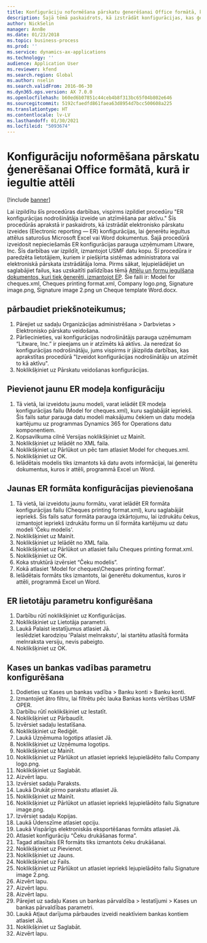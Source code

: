 ```yaml
---
title: Konfigurāciju noformēšana pārskatu ģenerēšanai Office formātā, kurā ir iegultie attēli
description: Šajā tēmā paskaidrots, kā izstrādāt konfigurācijas, kas ģenerē elektronisko pārskatu dokumentus Excel un Word formātos, kas satur ģenerētu iegultus attēlus.
author: NickSelin
manager: AnnBe
ms.date: 01/23/2018
ms.topic: business-process
ms.prod: ''
ms.service: dynamics-ax-applications
ms.technology: ''
audience: Application User
ms.reviewer: kfend
ms.search.region: Global
ms.author: nselin
ms.search.validFrom: 2016-06-30
ms.dyn365.ops.version: AX 7.0.0
ms.openlocfilehash: b60ed6b07851c44ceb4b8f313bc65f04b802e646
ms.sourcegitcommit: 5192cfaedfd861faea63d8954d7bcc500608a225
ms.translationtype: HT
ms.contentlocale: lv-LV
ms.lasthandoff: 01/30/2021
ms.locfileid: "5093674"
---
```

# <a name="design-configurations-to-generate-reports-in-office-format-that-have-embedded-images"></a>Konfigurāciju noformēšana pārskatu ģenerēšanai Office formātā, kurā ir iegultie attēli

[!include [banner](../../includes/banner.md)]

Lai izpildītu šīs procedūras darbības, vispirms izpildiet procedūru "ER konfigurācijas nodrošinātāja izveide un atzīmēšana par aktīvu." Šīs procedūrās aprakstā ir paskaidrots, kā izstrādāt elektronisko pārskatu izveides (Electronic reporting — ER) konfigurācijas, lai ģenerētu iegultus attēlus saturošus Microsoft Excel vai Word dokumentus. Šajā procedūrā izveidosit nepieciešamās ER konfigurācijas parauga uzņēmumam Litware, Inc. Šīs darbības var izpildīt, izmantojot USMF datu kopu. Šī procedūra ir paredzēta lietotājiem, kuriem ir piešķirta sistēmas administratora vai elektroniskā pārskata izstrādātāja loma. Pirms sākat, lejupielādējiet un saglabājiet failus, kas uzskaitīti palīdzības tēmā [Attēlu un formu iegulšana dokumentos, kuri tiek ģenerēti, izmantojot EP](../electronic-reporting-embed-images-shapes.md). Šie faili ir: Model for cheques.xml, Cheques printing format.xml, Company logo.png, Signature image.png, Signature image 2.png un Cheque template Word.docx.

## <a name="verify-prerequisites"></a>pārbaudiet priekšnoteikumus;  
 1. Pārejiet uz sadaļu Organizācijas administrēšana > Darbvietas > Elektronisko pārskatu veidošana.  
 2. Pārliecinieties, vai konfigurācijas nodrošinātājs parauga uzņēmumam “Litware, Inc.” ir pieejams un ir atzīmēts kā aktīvs. Ja neredzat šo konfigurācijas nodrošinātāju, jums vispirms ir jāizpilda darbības, kas aprakstītas procedūrā "Izveidot konfigurācijas nodrošinātāju un atzīmēt to kā aktīvu".   
 3. Noklikšķiniet uz Pārskatu veidošanas konfigurācijas.  
 
## <a name="add-a-new-er-model-configuration"></a>Pievienot jaunu ER modeļa konfigurāciju  
 1. Tā vietā, lai izveidotu jaunu modeli, varat ielādēt ER modeļa konfigurācijas failu (Model for cheques.xml), kuru saglabājāt iepriekš. Šis fails satur parauga datu modeli maksājumu čekiem un datu modeļa kartējumu uz programmas Dynamics 365 for Operations datu komponentiem.   
 2. Kopsavilkuma cilnē Versijas noklikšķiniet uz Mainīt.   
 3. Noklikšķiniet uz Ielādēt no XML faila.  
 4. Noklikšķiniet uz Pārlūkot un pēc tam atlasiet Model for cheques.xml.   
 5. Noklikšķiniet uz OK.  
 6. Ielādētais modelis tiks izmantots kā datu avots informācijai, lai ģenerētu dokumentus, kuros ir attēli, programmā Excel un Word.  

## <a name="add-a-new-er-format-configuration"></a>Jaunas ER formāta konfigurācijas pievienošana  
 1. Tā vietā, lai izveidotu jaunu formātu, varat ielādēt ER formāta konfigurācijas failu (Cheques printing format.xml), kuru saglabājāt iepriekš. Šis fails satur formāta parauga izkārtojumu, lai izdrukātu čekus, izmantojot iepriekš izdrukātu formu un šī formāta kartējumu uz datu modeli 'Čeku modelis'.   
 2. Noklikšķiniet uz Mainīt.  
 3. Noklikšķiniet uz Ielādēt no XML faila.  
 4. Noklikšķiniet uz Pārlūkot un atlasiet failu Cheques printing format.xml.   
 5. Noklikšķiniet uz OK.  
 6. Koka struktūrā izvērsiet “Čeku modelis”.  
 7. Kokā atlasiet 'Model for cheques\Cheques printing format'.  
 8. Ielādētais formāts tiks izmantots, lai ģenerētu dokumentus, kuros ir attēli, programmā Excel un Word.   

## <a name="configure-er-user-parameters"></a>ER lietotāju parametru konfigurēšana  
 1. Darbību rūtī noklikšķiniet uz Konfigurācijas.  
 2. Noklikšķiniet uz Lietotāja parametri.  
 3. Laukā Palaist iestatījumus atlasiet Jā.  
  Ieslēdziet karodziņu 'Palaist melnrakstu', lai startētu atlasītā formāta melnraksta versiju, nevis pabeigto.  
 4. Noklikšķiniet uz OK.  

## <a name="configure-cash--bank-management-parameters"></a>Kases un bankas vadības parametru konfigurēšana  
 1. Dodieties uz Kases un bankas vadība > Banku konti > Banku konti.  
 2. Izmantojiet ātro filtru, lai filtrētu pēc lauka Bankas konts vērtības USMF OPER.  
 3. Darbību rūtī noklikšķiniet uz Iestatīt.  
 4. Noklikšķiniet uz Pārbaudīt.  
 5. Izvērsiet sadaļu Iestatīšana.  
 6. Noklikšķiniet uz Rediģēt.  
 7. Laukā Uzņēmuma logotips atlasiet Jā.  
 8. Noklikšķiniet uz Uzņēmuma logotips.  
 9. Noklikšķiniet uz Mainīt.  
 10. Noklikšķiniet uz Pārlūkot un atlasiet iepriekš lejupielādēto failu Company logo.png.   
 11. Noklikšķiniet uz Saglabāt.  
 12. Aizvērt lapu.  
 13. Izvērsiet sadaļu Paraksts.  
 14. Laukā Drukāt pirmo parakstu atlasiet Jā.  
 15. Noklikšķiniet uz Mainīt.  
 16. Noklikšķiniet uz Pārlūkot un atlasiet iepriekš lejupielādēto failu Signature image.png.   
 17. Izvērsiet sadaļu Kopijas.  
 18. Laukā Ūdenszīme atlasiet opciju.  
 19. Laukā Vispārīgs elektroniskās eksportēšanas formāts atlasiet Jā.  
 20. Atlasiet konfigurāciju “Čeku drukāšanas forma”.  
 21. Tagad atlasītais ER formāts tiks izmantots čeku drukāšanai.  
 22. Noklikšķiniet uz Pievienot.  
 23. Noklikšķiniet uz Jauns.  
 24. Noklikšķiniet uz Fails.  
 25. Noklikšķiniet uz Pārlūkot un atlasiet iepriekš lejupielādēto failu Signature image 2.png.   
 26. Aizvērt lapu.  
 27. Aizvērt lapu.  
 28. Aizvērt lapu.  
 29. Pārejiet uz sadaļu Kases un bankas pārvaldība > Iestatījumi > Kases un bankas pārvaldības parametri.  
 30. Laukā Atļaut darījuma pārbaudes izveidi neaktīviem bankas kontiem atlasiet Jā.  
 31. Noklikšķiniet uz Saglabāt.  
 32. Aizvērt lapu.  
